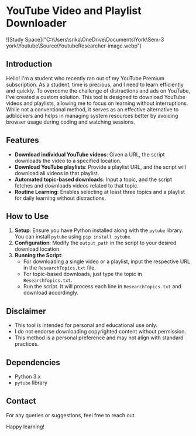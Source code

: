 # YouTube Video and Playlist Downloader
![Study Space]("C:\Users\srika\OneDrive\Documents\York\Sem-3 york\Youtube\Source\YoutubeResearcher-image.webp")



## Introduction
Hello! I'm a student who recently ran out of my YouTube Premium subscription. As a student, time is precious, and I need to learn efficiently and quickly. To overcome the challenge of distractions and ads on YouTube, I've created a custom solution. This tool is designed to download YouTube videos and playlists, allowing me to focus on learning without interruptions. While not a conventional method, it serves as an effective alternative to adblockers and helps in managing system resources better by avoiding browser usage during coding and watching sessions.

## Features
- **Download individual YouTube videos**: Given a URL, the script downloads the video to a specified location.
- **Download YouTube playlists**: Provide a playlist URL, and the script will download all videos in that playlist.
- **Automated topic-based downloads**: Input a topic, and the script fetches and downloads videos related to that topic.
- **Routine Learning**: Enables selecting at least three topics and a playlist for daily learning without distractions.

## How to Use
1. **Setup**: Ensure you have Python installed along with the `pytube` library. You can install `pytube` using `pip install pytube`.
2. **Configuration**: Modify the `output_path` in the script to your desired download location.
3. **Running the Script**:
   - For downloading a single video or a playlist, input the respective URL in the `ResearchTopics.txt` file.
   - For topic-based downloads, just type the topic in `ResearchTopics.txt`.
   - Run the script. It will process each line in `ResearchTopics.txt` and download accordingly.

## Disclaimer
- This tool is intended for personal and educational use only.
- I do not endorse downloading copyrighted content without permission.
- This method is a personal preference and may not align with standard practices.

## Dependencies
- Python 3.x
- `pytube` library

## Contact
For any queries or suggestions, feel free to reach out.

Happy learning!